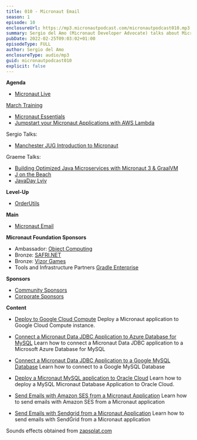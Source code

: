 ```yaml
---
title: 010 - Micronaut Email
season: 1
episode: 10
enclosureUrl: https://mp3.micronautpodcast.com/micronautpodcast010.mp3
summary: Sergio del Amo (Micronaut Developer Advocate) talks about Micronaut Email
pubDate: 2022-02-25T09:03:02+01:00
episodeType: FULL
author: Sergio del Amo
enclosureType: audio/mp3
guid: micronautpodcast010
explicit: false
---
```


**Agenda**

- [Micronaut Live](https://twitch.tv/micronautfw)

[March Training](https://micronaut.io/2022/02/21/march-micronaut-training/)

- [Micronaut Essentials](https://objectcomputing.com/services/training/catalog/micronaut-training/micronaut-essentials)
- [Jumpstart your Micronaut Applications with AWS Lambda](https://objectcomputing.com/services/training/catalog/micronaut-training/micronaut-aws-lambda)

Sergio Talks:

- [Manchester JUG Introduction to Micronaut](https://www.meetup.com/ManchesterUK-Java-Community/events/283472160/)

Graeme Talks:

- [Building Optimized Java Microservices with Micronaut 3 & GraalVM](https://www.jfokus.se/talks/790)
- [J on the Beach](https://www.jonthebeach.com)
- [JavaDay Lviv](https://www.javaday.org.ua)


**Level-Up**

- [OrderUtils](https://docs.micronaut.io/latest/api/io/micronaut/core/order/OrderUtil.html)

**Main**

- [Micronaut Email](https://micronaut-projects.github.io/micronaut-email/latest/guide/)

**Micronaut Foundation Sponsors**

- Ambassador: [Object Computing](https://objectcomputing.com)
- Bronze: [SAFRI.NET](https://www.safri.net/)
- Bronze: [Vizor Games](https://vizor-interactive.com/en/)
- Tools and Infrastructure Partners [Gradle Enterprise](https://gradle.com)

**Sponsors**

- [Community Sponsors](https://micronaut.io/foundation/community-sponsorship/)
- [Corporate Sponsors](https://micronaut.io/foundation/corporate-sponsorship/)

**Content**

- [Deploy to Google Cloud Compute](https://guides.micronaut.io/latest/micronaut-google-cloud-compute.html)
Deploy a Micronaut application to Google Cloud Compute instance.

- [Connect a Micronaut Data JDBC Application to Azure Database for MySQL](https://guides.micronaut.io/latest/micronaut-cloud-database-azure.html)
Learn how to connect a Micronaut Data JDBC application to a Microsoft Azure Database for MySQL

- [Connect a Micronaut Data JDBC Application to a Google MySQL Database](https://guides.micronaut.io/latest/micronaut-cloud-database-google.html)
Learn how to connect to a Google MySQL Database

- [Deploy a Micronaut MySQL application to Oracle Cloud](https://guides.micronaut.io/latest/micronaut-cloud-database-oracle.html)
Learn how to deploy a MySQL Micronaut Database Application to Oracle Cloud.

- [Send Emails with Amazon SES from a Micronaut Application](https://guides.micronaut.io/latest/micronaut-email-amazon-ses.html)
Learn how to send emails with Amazon SES from a Micronaut application

- [Send Emails with Sendgrid from a Micronaut Application](https://guides.micronaut.io/latest/micronaut-email-sendgrid.html)
Learn how to send emails with SendGrid from a Micronaut application

Sounds effects obtained from [zapsplat.com](https:/zapsplat.com)